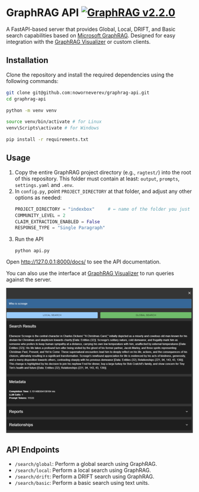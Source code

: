 # GraphRAG API [![GraphRAG v2.2.0](https://img.shields.io/badge/GraphRAG-v2.2.0-blue?style=flat-square)](https://pypi.org/project/graphrag/2.2.0/)

A FastAPI-based server that provides Global, Local, DRIFT, and Basic search capabilities based on [Microsoft GraphRAG](https://github.com/microsoft/graphrag).
Designed for easy integration with the [GraphRAG Visualizer](https://noworneverev.github.io/graphrag-visualizer/) or custom clients.

## Installation

Clone the repository and install the required dependencies using the following commands:

```bash
git clone git@github.com:noworneverev/graphrag-api.git
cd graphrag-api
```

```bash
python -m venv venv
```

```bash
source venv/bin/activate # for Linux
venv\Scripts\activate # for Windows
```

```bash
pip install -r requirements.txt
```

## Usage

1. Copy the entire GraphRAG project directory (e.g., `ragtest/`) into the root of this repository. This folder must contain at least: `output`, `prompts`, `settings.yaml` and `.env`.
2. In `config.py`, point `PROJECT_DIRECTORY` at that folder, and adjust any other options as needed:
   ```python
   PROJECT_DIRECTORY = "indexbox"     # ← name of the folder you just copied
   COMMUNITY_LEVEL = 2
   CLAIM_EXTRACTION_ENABLED = False
   RESPONSE_TYPE = "Single Paragraph"
   ```
3. Run the API
   ```
   python api.py
   ```

Open http://127.0.0.1:8000/docs/ to see the API documentation.

You can also use the interface at [GraphRAG Visualizer](https://noworneverev.github.io/graphrag-visualizer/) to run queries against the server.

![search](static/image.png)

## API Endpoints

- `/search/global`: Perform a global search using GraphRAG.
- `/search/local`: Perform a local search using GraphRAG.
- `/search/drift`: Perform a DRIFT search using GraphRAG.
- `/search/basic`: Perform a basic search using text units.
